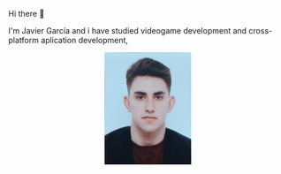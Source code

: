  Hi there 👋

 I'm Javier García and i have studied videogame development and cross-platform aplication development,

<img src="Assets/profilePhoto.jpg" alt="My Face" width="157" height="203" style="display: block; margin: 0 auto;"/>
<!--
**JvrGrc/JvrGrc** is a ✨ _special_ ✨ repository because its `README.md` (this file) appears on your GitHub profile.

Here are some ideas to get you started:

- 🔭 I’m currently working on ...
- 🌱 I’m currently learning ...
- 👯 I’m looking to collaborate on ...
- 🤔 I’m looking for help with ...
- 💬 Ask me about ...
- 📫 How to reach me: ...
- 😄 Pronouns: ...
- ⚡ Fun fact: ...
-->

